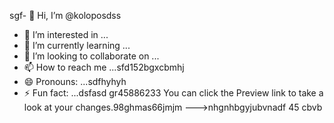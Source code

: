 sgf- 👋 Hi, I’m @koloposdss
- 👀 I’m interested in ...
- 🌱 I’m currently learning ...
- 💞️ I’m looking to collaborate on ...
- 📫 How to reach me ...sfd152bgxcbmhj
- 😄 Pronouns: ...sdfhyhyh
- ⚡ Fun fact: ...dsfasd
gr45886233
You can click the Preview link to take a look at your changes.98ghmas66jmjm
--->nhgnhbgyjubvnadf
45
cbvb
